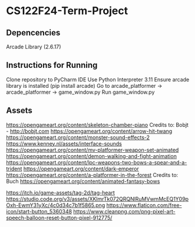 # CS122F24-Term-Project

## Depencencies
Arcade Library (2.6.17)

## Instructions for Running
Clone repository to PyCharm IDE
Use Python Interpreter 3.11
Ensure arcade library is installed (pip install arcade)
Go to arcade_platformer -> arcade_platformer -> game_window.py
Run game_window.py

## Assets
https://opengameart.org/content/skeleton-chamber-piano Credits to: Bobjt - http://bobjt.com
https://opengameart.org/content/arrow-hit-twang
https://opengameart.org/content/monster-sound-effects-2 
https://www.kenney.nl/assets/interface-sounds
https://opengameart.org/content/mv-platformer-weapon-set-animated
https://opengameart.org/content/demon-walking-and-fight-animation
https://opengameart.org/content/lpc-weapons-two-bows-a-spear-and-a-trident
https://opengameart.org/content/dark-emperor 
https://opengameart.org/content/a-platformer-in-the-forest Credits to: Buch
https://opengameart.org/content/animated-fantasy-bows

https://itch.io/game-assets/tag-2d/tag-heart
https://studio.code.org/v3/assets/XKlmrTk072QRQNlRuMVwmMcEQ1Y09pOxh-EwmY31yXc/4c0d34c7b1f5865.png
https://www.flaticon.com/free-icon/start-button_5360348
https://www.cleanpng.com/png-pixel-art-speech-balloon-reset-button-pixel-912775/

